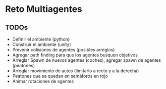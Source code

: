 # Reto Multiagentes

## TODOs
* Definir el ambiente (python)
* Construir el ambiente (unity)
* Prevenir colisiones de agentes (posibles arreglos)
* Agregar path finding para que los agentes busquen objetivos
* Arreglar Spawn de nuevos agentes (coches), agregar spawn de agentes (peatones)
* Arreglar movimiento de autos (limitarlo a recto y a la derecha)
* Peatones que se quedan en semáforos en rojo
* Animar rotaciones de agentes
